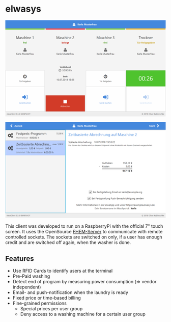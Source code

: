 # elwasys #

![Screenshot](https://raw.githubusercontent.com/kabieror/elwasys-raspi-client/master/docs/screenshot-startscreen-md.png)

![Screenshot](https://raw.githubusercontent.com/kabieror/elwasys-raspi-client/master/docs/screenshot-confirmation-md.png)

This client was developed to run on a RaspberryPi with the official 7" touch screen.
It uses the OpenSource [FHEM-Server](https://fhem.de/) to communicate with remote controlled sockets.
The sockets are switched on only, if a user has enough credit and are switched off again, when the washer is done.

## Features

- Use RFID Cards to identify users at the terminal
- Pre-Paid washing
- Detect end of program by measuring power consumption (=> vendor independent)
- Email- and push-notification when the laundry is ready
- Fixed price or time-based billing
- Fine-grained permissions
  - Special prices per user group
  - Deny access to a washing machine for a certain user group
